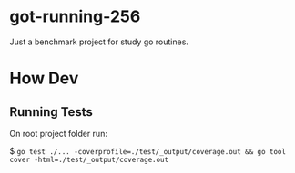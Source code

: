# got-running-256
Just a benchmark project for study go routines.


# How Dev

## Running Tests

On root project folder run:

$ ```go test ./... -coverprofile=./test/_output/coverage.out && go tool cover -html=./test/_output/coverage.out```
